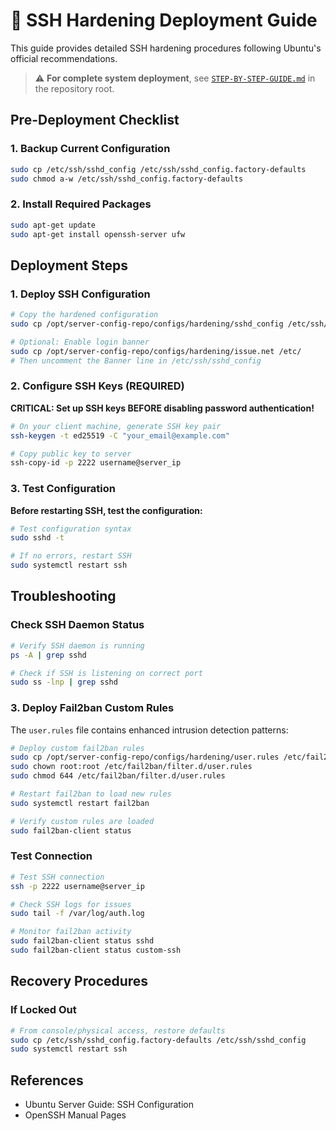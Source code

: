 ﻿# 🔐 SSH Hardening Deployment Guide

This guide provides detailed SSH hardening procedures following Ubuntu's official recommendations.

> ⚠️ **For complete system deployment**, see [`STEP-BY-STEP-GUIDE.md`](../../docs/STEP-BY-STEP-GUIDE.md) in the repository root.

## Pre-Deployment Checklist

### 1. Backup Current Configuration

```bash
sudo cp /etc/ssh/sshd_config /etc/ssh/sshd_config.factory-defaults
sudo chmod a-w /etc/ssh/sshd_config.factory-defaults
```

### 2. Install Required Packages

```bash
sudo apt-get update
sudo apt-get install openssh-server ufw
```

## Deployment Steps

### 1. Deploy SSH Configuration

```bash
# Copy the hardened configuration
sudo cp /opt/server-config-repo/configs/hardening/sshd_config /etc/ssh/

# Optional: Enable login banner
sudo cp /opt/server-config-repo/configs/hardening/issue.net /etc/
# Then uncomment the Banner line in /etc/ssh/sshd_config
```

### 2. Configure SSH Keys (REQUIRED)

**CRITICAL: Set up SSH keys BEFORE disabling password authentication!**

```bash
# On your client machine, generate SSH key pair
ssh-keygen -t ed25519 -C "your_email@example.com"

# Copy public key to server
ssh-copy-id -p 2222 username@server_ip
```

### 3. Test Configuration

**Before restarting SSH, test the configuration:**

```bash
# Test configuration syntax
sudo sshd -t

# If no errors, restart SSH
sudo systemctl restart ssh
```

## Troubleshooting

### Check SSH Daemon Status

```bash
# Verify SSH daemon is running
ps -A | grep sshd

# Check if SSH is listening on correct port
sudo ss -lnp | grep sshd
```

### 3. Deploy Fail2ban Custom Rules

The `user.rules` file contains enhanced intrusion detection patterns:

```bash
# Deploy custom fail2ban rules
sudo cp /opt/server-config-repo/configs/hardening/user.rules /etc/fail2ban/filter.d/
sudo chown root:root /etc/fail2ban/filter.d/user.rules
sudo chmod 644 /etc/fail2ban/filter.d/user.rules

# Restart fail2ban to load new rules
sudo systemctl restart fail2ban

# Verify custom rules are loaded
sudo fail2ban-client status
```

### Test Connection

```bash
# Test SSH connection
ssh -p 2222 username@server_ip

# Check SSH logs for issues
sudo tail -f /var/log/auth.log

# Monitor fail2ban activity
sudo fail2ban-client status sshd
sudo fail2ban-client status custom-ssh
```

## Recovery Procedures

### If Locked Out

```bash
# From console/physical access, restore defaults
sudo cp /etc/ssh/sshd_config.factory-defaults /etc/ssh/sshd_config
sudo systemctl restart ssh
```

## References

- Ubuntu Server Guide: SSH Configuration
- OpenSSH Manual Pages

